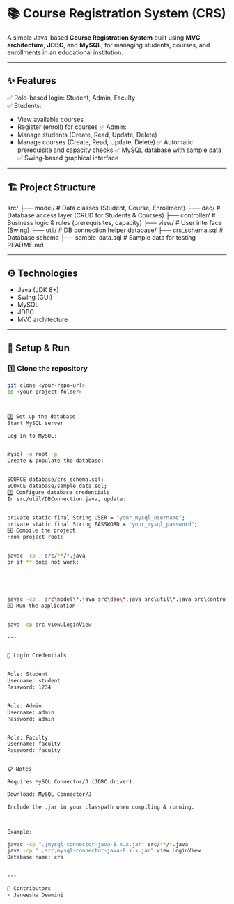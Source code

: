 # 📚 Course Registration System (CRS)

A simple Java-based **Course Registration System** built using **MVC architecture**, **JDBC**, and **MySQL**, for managing students, courses, and enrollments in an educational institution.

---

## ✨ Features
✅ Role-based login: Student, Admin, Faculty  
✅ Students:
- View available courses
- Register (enroll) for courses
✅ Admin:
- Manage students (Create, Read, Update, Delete)
- Manage courses (Create, Read, Update, Delete)
✅ Automatic prerequisite and capacity checks
✅ MySQL database with sample data
✅ Swing-based graphical interface

---

## 🏗️ Project Structure
src/
├── model/ # Data classes (Student, Course, Enrollment)
├── dao/ # Database access layer (CRUD for Students & Courses)
├── controller/ # Business logic & rules (prerequisites, capacity)
├── view/ # User interface (Swing)
├── util/ # DB connection helper
database/
├── crs_schema.sql # Database schema
├── sample_data.sql # Sample data for testing
README.md



---

## ⚙️ Technologies
- Java (JDK 8+)
- Swing (GUI)
- MySQL
- JDBC
- MVC architecture

---

## 🚀 Setup & Run

### 1️⃣ Clone the repository
```bash
git clone <your-repo-url>
cd <your-project-folder>



2️⃣ Set up the database
Start MySQL server

Log in to MySQL:


mysql -u root -p
Create & populate the database:


SOURCE database/crs_schema.sql;
SOURCE database/sample_data.sql;
3️⃣ Configure database credentials
In src/util/DBConnection.java, update:


private static final String USER = "your_mysql_username";
private static final String PASSWORD = "your_mysql_password";
4️⃣ Compile the project
From project root:


javac -cp . src/**/*.java
or if ** does not work:





javac -cp . src\model\*.java src\dao\*.java src\util\*.java src\controller\*.java src\view\*.java
5️⃣ Run the application


java -cp src view.LoginView

---


🔐 Login Credentials


Role: Student
Username: student
Password: 1234


Role: Admin
Username: admin
Password: admin


Role: Faculty
Username: faculty
Password: faculty


📋 Notes

Requires MySQL Connector/J (JDBC driver).

Download: MySQL Connector/J

Include the .jar in your classpath when compiling & running.



Example:

javac -cp ".;mysql-connector-java-8.x.x.jar" src/**/*.java
java -cp ".;src;mysql-connector-java-8.x.x.jar" view.LoginView
Database name: crs


---

🙌 Contributors
✍️ Janeesha Dewmini


